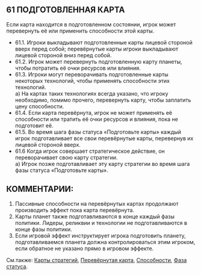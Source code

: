 61 ПОДГОТОВЛЕННАЯ КАРТА
---

Если карта находится в подготовленном состоянии, игрок может перевернуть её или применить способности этой карты.
* 61.1. Игроки выкладывают подготовленные карты лицевой стороной вверх перед собой; перевёрнутые карты игроки выкладывают лицевой стороной вниз перед собой.
* 61.2. Игрок может перевернуть подготовленную карту планеты, чтобы потратить её очки ресурсов или влияния.
* 61.3. Игроки могут переворачивать подготовленные карты некоторых технологий, чтобы применять способности этих технологий.  
  а) На картах таких технологиях всегда указано, что игроку необходимо, помимо прочего, перевернуть карту, чтобы заплатить цену способности.
* 61.4.  Если карта перевёрнута, игрок не может применять её способности или тратить её очки ресурсов и влияния, пока не подготовит её.
* 61.5. Во время шага фазы статуса «Подготовьте карты» каждый игрок подготавливает все свои перевёрнутые карты, перевернув их лицевой стороной вверх.
* 61.6  Когда игрок совершает стратегическое действие, он переворачивает свою карту стратегии.  
  а) Игрок позже подготавливает эту карту стратегии во время шага фазы статуса «Подготовьте карты».

КОММЕНТАРИИ:
---
1) Пассивные способности на перевёрнутых картах продолжают производить эффект пока карта перевёрнута.
2) Карты планет также подготавливаются в конце каждый фазы политики. Лидеры, реликвии и технологии не подготавливаются в конце фазы политики.
3) Если игровой эффект инструктирует игрока подготовить планету, подготавливаемся планета должна контролироваться этим игроком, если обратное не указано прямо в игровом эффекте.

См.также: [Карты стратегий](strategy_card.md), [Перевёрнутая карта](exhausted.md), [Способности](abilities.md), [Фаза статуса](status_phase.md).
